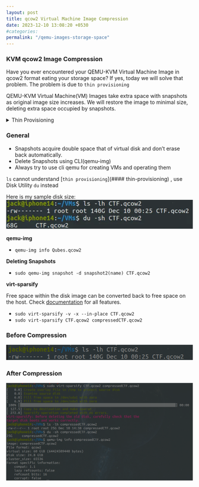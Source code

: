 ```yaml
---
layout: post
title: qcow2 Virtual Machine Image Compression
date: 2023-12-10 13:08:20 +0530
#categories: 
permalink: "/qemu-images-storage-space"
---
```


### KVM qcow2 Image Compression

Have you ever encountered your QEMU-KVM Virtual Machine Image in qcow2 format eating your storage space?
If yes, today we will solve that problem. The problem is due to `thin provisioning`

QEMU-KVM Virtual Machine(VM) Images take extra space with snapshots as original image size increases.
We will restore the image to minimal size, deleting extra space occupied by snapshots.

<details>
  <summary> Thin Provisioning</summary>
  <p>When a snapshot is taken, the changes made to the VM after the snapshot are stored in a separate file. With thin provisioning, the snapshot size can increase dynamically as more data is written to the VM after the snapshot is taken. This means that the snapshot will only consume additional space as changes occur, rather than reserving a fixed amount of space upfront.</p>
</details>

### General

- Snapshots acquire double space that of virtual disk and don’t erase back automatically.
- Delete Snapshots using CLI(qemu-img)
- Always try to use cli qemu for creating VMs and operating them

`ls` cannot understand [`thin provisioning`](#### thin-provisioning) , use Disk Utility `du` instead

Here is my sample disk size:
![qcow2-image-size](assets/qcow2_size.png)

**qemu-img**

- `qemu-img info Qubes.qcow2`

**Deleting Snapshots**

- `sudo qemu-img snapshot -d snapshot2(name) CTF.qcow2`

**virt-sparsify**

Free space within the disk image can be converted back to free space on the host. Check [documentation](https://libguestfs.org/virt-sparsify.1.html) 
for all features.

- `sudo virt-sparsify -v -x --in-place CTF.qcow2`
- `sudo virt-sparsify CTF.qcow2 compressedCTF.qcow2`

### Before Compression
![size-of-qcow2-image-before-compression](/assets/before_size.png)

### After Compression
![size-of-qcow2-image-after-compression](/assets/after_size.png)

